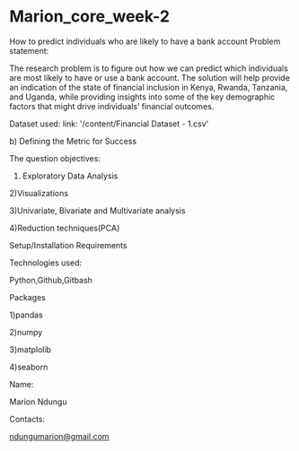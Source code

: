 # Marion_core_week-2
How to predict individuals who are likely to have a bank account
Problem statement:

The research problem is to figure out how we can predict which individuals are most likely to have or use a bank account.
The solution will help provide an indication of the state of financial inclusion in Kenya, Rwanda, Tanzania, and Uganda,
while providing insights into some of the key demographic factors that might drive individuals’ financial outcomes.

Dataset used: link:
'/content/Financial Dataset - 1.csv'

b) Defining the Metric for Success

The question objectives:

1) Exploratory Data Analysis

2)Visualizations

3)Univariate, Bivariate and Multivariate analysis

4)Reduction techniques(PCA)


Setup/Installation Requirements

Technologies used:

Python,Github,Gitbash

Packages

1)pandas

2)numpy

3)matplolib

4)seaborn



Name:

Marion Ndungu

Contacts:

ndungumarion@gmail.com
